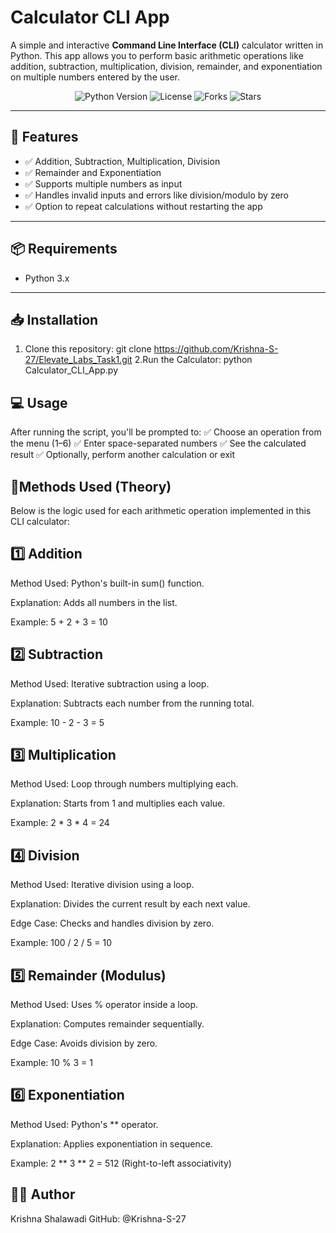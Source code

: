 # Calculator CLI App

A simple and interactive **Command Line Interface (CLI)** calculator written in Python. This app allows you to perform basic arithmetic operations like addition, subtraction, multiplication, division, remainder, and exponentiation on multiple numbers entered by the user.
<p align="center">
  <img src="https://img.shields.io/badge/python-3.6%2B-blue?logo=python&logoColor=white" alt="Python Version" />
  <img src="https://img.shields.io/badge/license-MIT-green.svg" alt="License" />
  <img src="https://img.shields.io/github/forks/Krishna-S-27/calculator.py?style=social" alt="Forks" />
  <img src="https://img.shields.io/github/stars/Krishna-S-27/calculator.py?style=social" alt="Stars" />
</p>

---

## 🚀 Features

- ✅ Addition, Subtraction, Multiplication, Division
- ✅ Remainder and Exponentiation
- ✅ Supports multiple numbers as input
- ✅ Handles invalid inputs and errors like division/modulo by zero
- ✅ Option to repeat calculations without restarting the app

---

## 📦 Requirements

- Python 3.x

---

## 📥 Installation

1. Clone this repository:
   git clone https://github.com/Krishna-S-27/Elevate_Labs_Task1.git
2.Run the Calculator:
  python Calculator_CLI_App.py

## 💻 Usage

After running the script, you'll be prompted to:
✅ Choose an operation from the menu (1–6)
✅ Enter space-separated numbers
✅ See the calculated result
✅ Optionally, perform another calculation or exit

## 📘Methods Used (Theory)
Below is the logic used for each arithmetic operation implemented in this CLI calculator:

## 1️⃣ Addition
Method Used: Python's built-in sum() function.

Explanation: Adds all numbers in the list.

Example: 5 + 2 + 3 = 10

## 2️⃣ Subtraction
Method Used: Iterative subtraction using a loop.

Explanation: Subtracts each number from the running total.

Example: 10 - 2 - 3 = 5

## 3️⃣ Multiplication
Method Used: Loop through numbers multiplying each.

Explanation: Starts from 1 and multiplies each value.

Example: 2 * 3 * 4 = 24

## 4️⃣ Division
Method Used: Iterative division using a loop.

Explanation: Divides the current result by each next value.

Edge Case: Checks and handles division by zero.

Example: 100 / 2 / 5 = 10

## 5️⃣ Remainder (Modulus)
Method Used: Uses % operator inside a loop.

Explanation: Computes remainder sequentially.

Edge Case: Avoids division by zero.

Example: 10 % 3 = 1

## 6️⃣ Exponentiation
Method Used: Python's ** operator.

Explanation: Applies exponentiation in sequence.

Example: 2 ** 3 ** 2 = 512 (Right-to-left associativity)

## 👨‍💻 Author
Krishna Shalawadi
GitHub: @Krishna-S-27
